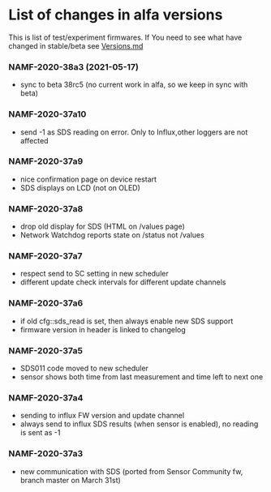 # List of changes in alfa versions

This is list of test/experiment firmwares. If You need to see what have changed in stable/beta see [Versions.md](Versions.md)

### NAMF-2020-38a3 (2021-05-17)

* sync to beta 38rc5 (no current work in alfa, so we keep in sync with beta)

### NAMF-2020-37a10

* send -1 as SDS reading on error. Only to Influx,other loggers are not affected

### NAMF-2020-37a9

* nice confirmation page on device restart
* SDS displays on LCD (not on OLED)

### NAMF-2020-37a8

* drop old display for SDS (HTML on /values page)
* Network Watchdog reports state on /status not /values

### NAMF-2020-37a7

* respect send to SC setting in new scheduler
* different update check intervals for different update channels


### NAMF-2020-37a6

* if old cfg::sds_read is set, then always enable new SDS support
* firmware version in header is linked to changelog 

### NAMF-2020-37a5

* SDS011 code moved to new scheduler
* sensor shows both time from last measurement and time left to next one

### NAMF-2020-37a4 
* sending to influx FW version and update channel
* always send to influx SDS results (when sensor is enabled), no reading is sent as -1

### NAMF-2020-37a3

* new communication with SDS (ported from Sensor Community fw, branch master on March 31st)
